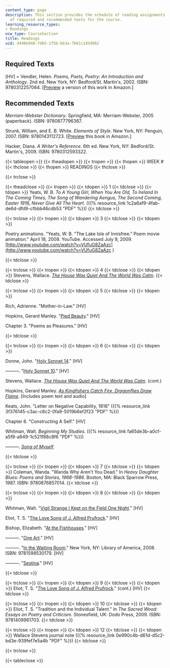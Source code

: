 ```yaml
---
content_type: page
description: This section provides the schedule of reading assignments and the list
  of required and recommended texts for the course.
learning_resource_types:
- Readings
ocw_type: CourseSection
title: Readings
uid: d440e948-7d65-1f5b-bb3a-7b61c145d962
---
```


Required Texts
--------------

\[HV\] = Vendler, Helen. _Poems, Poets, Poetry: An Introduction and Anthology_. 2nd ed. New York, NY: Bedford/St. Martin's, 2002. ISBN: 9780312257064. \[[Preview](http://www.amazon.com/Poems-Poets-Poetry-Introduction-Anthology/dp/0312085370/ref=sr_1_1?ie=UTF8&s=books&qid=1247012615&sr=8-1#reader) a version of this work in Amazon.\]

Recommended Texts
-----------------

_Merriam-Webster Dictionary_. Springfield, MA: Merriam-Webster, 2005 (paperback). ISBN: 9780877796367.

Strunk, William, and E. B. White. _Elements of Style_. New York, NY: Penguin, 2007. ISBN: 9780143112723. \[[Preview](http://www.amazon.com/Elements-Style-Illustrated-William-Strunk/dp/0143112724/ref=sr_1_3?ie=UTF8&s=books&qid=1247012945&sr=8-3#reader) this book in Amazon.\]

Hacker, Diana. _A Writer's Reference_. 6th ed. New York, NY: Bedford/St. Martin's, 2009. ISBN: 9780312593322.

{{< tableopen >}}
{{< theadopen >}}
{{< tropen >}}
{{< thopen >}}
WEEK #
{{< thclose >}}
{{< thopen >}}
READINGS
{{< thclose >}}

{{< trclose >}}

{{< theadclose >}}
{{< tropen >}}
{{< tdopen >}}
1
{{< tdclose >}}
{{< tdopen >}}
Yeats, W. B. _To A Young Girl, When You Are Old, To Ireland In The Coming Times, The Song of Wandering Aengus, The Second Coming, Easter 1916, Never Give All The Heart._ ({{% resource_link 1c2a6af9-4fab-de6d-dfd9-cfbbb46cdb53 "PDF" %}})
{{< tdclose >}}

{{< trclose >}}
{{< tropen >}}
{{< tdopen >}}
3
{{< tdclose >}}
{{< tdopen >}}


Poetry animations. "Yeats, W. B. "The Lake Isle of Innisfree." Poem movie animation." April 18, 2008. YouTube. Accessed July 9, 2009. [http://www.youtube.com/watch?v=VUfuG8ZaAzc](http://www.youtube.com/watch?v=VUfuG8ZaAzc
            )


{{< tdclose >}}

{{< trclose >}}
{{< tropen >}}
{{< tdopen >}}
4
{{< tdclose >}}
{{< tdopen >}}
Stevens, Wallace. [_The House Was Quiet And The World Was Calm_](http://www.poemhunter.com/poem/the-house-was-quiet-and-the-world-was-calm/).
{{< tdclose >}}

{{< trclose >}}
{{< tropen >}}
{{< tdopen >}}
5
{{< tdclose >}}
{{< tdopen >}}


Rich, Adrienne. "Mother-in-Law." \[HV\]

Hopkins, Gerard Manley. "[Pied Beauty](http://www.poets.org/viewmedia.php/prmMID/15840)." \[HV\]

Chapter 3. "Poems as Pleasures." \[HV\]


{{< tdclose >}}

{{< trclose >}}
{{< tropen >}}
{{< tdopen >}}
6
{{< tdclose >}}
{{< tdopen >}}


Donne, John. "[Holy Sonnet 14](http://www.poets.org/viewmedia.php/prmMID/20308)." \[HV\]

———. "[Holy Sonnet 10](http://www.poets.org/viewmedia.php/prmMID/15836)." \[HV\]

Stevens, Wallace. [_The House Was Quiet And The World Was Calm_](http://www.poemhunter.com/poem/the-house-was-quiet-and-the-world-was-calm/). (cont.)

Hopkins, Gerard Manley. [_As Kingfishers Catch Fire, Dragonflies Draw Flame_](http://www.poets.org/viewmedia.php/prmMID/20757). \[Includes poem text and audio\]

Keats, John. "Letter on Negative Capability, 1818" ({{% resource_link 3f376145-c3ac-c6c2-0fa9-5019b6ef2f23 "PDF" %}})

Chapter 6. "Constructing A Self." \[HV\]

Whitman, Walt. _Beginning My Studies_. ({{% resource_link fa65de3b-a0cf-a5f9-a949-1c521f88c8f6 "PDF" %}})

———. [_Song of Myself_](http://www.poets.org/viewmedia.php/prmMID/15755).


{{< tdclose >}}

{{< trclose >}}
{{< tropen >}}
{{< tdopen >}}
7
{{< tdclose >}}
{{< tdopen >}}
Coleman, Wanda. "Wanda Why Aren't You Dead." In _Heavy Daughter Blues: Poems and Stories, 1968-1986_. Boston, MA: Black Sparrow Press, 1987. ISBN: 9780876857014.
{{< tdclose >}}

{{< trclose >}}
{{< tropen >}}
{{< tdopen >}}
8
{{< tdclose >}}
{{< tdopen >}}


Whitman, Walt. "[Vigil Strange I Kept on the Field One Night](http://www.poemhunter.com/poem/vigil-strange-i-kept-on-the-field-one-night/)." \[HV\]

Eliot, T. S. "[The Love Song of J. Alfred Prufrock](http://www.poets.org/viewmedia.php/prmMID/20220)." \[HV\]

Bishop, Elizabeth. "[At the Fishhouses](http://www.poets.org/viewmedia.php/prmMID/15209)." \[HV\]

———. "[One Art](http://www.poets.org/viewmedia.php/prmMID/15212)." \[HV\]

———. "[In the Waiting Room](http://www.poets.org/viewmedia.php/prmMID/15211)." New York, NY: Library of America, 2008. ISBN: 9781598530179. \[HV\]

———. "[Sestina](http://www.poemhunter.com/poem/sestina/)." \[HV\]


{{< tdclose >}}

{{< trclose >}}
{{< tropen >}}
{{< tdopen >}}
9
{{< tdclose >}}
{{< tdopen >}}
Eliot, T. S. "[The Love Song of J. Alfred Prufrock](http://www.poets.org/viewmedia.php/prmMID/20220)." (cont.) \[HV\]
{{< tdclose >}}

{{< trclose >}}
{{< tropen >}}
{{< tdopen >}}
10
{{< tdclose >}}
{{< tdopen >}}
Eliot, T. S. "Tradition and the Individual Talent." In _The Sacred Wood: Essays on Poetry and Criticism_. Stonesfield, UK: Dodo Press, 2009. ISBN: 9781409961703.
{{< tdclose >}}

{{< trclose >}}
{{< tropen >}}
{{< tdopen >}}
12
{{< tdclose >}}
{{< tdopen >}}
Wallace Stevens journal note ({{% resource_link 0e990c4b-d61d-d5c2-bd3e-939fef7e5a4b "PDF" %}})
{{< tdclose >}}

{{< trclose >}}

{{< tableclose >}}